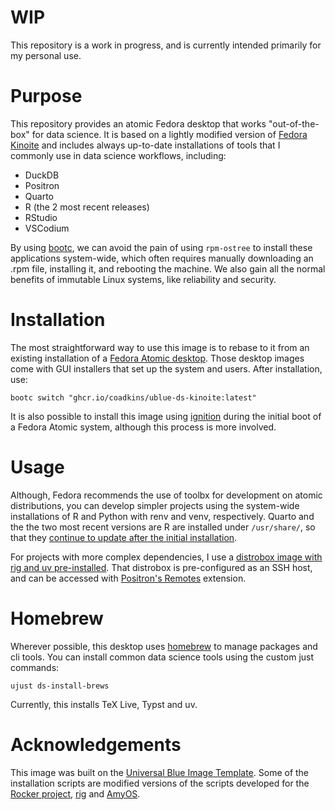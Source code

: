 
# WIP
This repository is a work in progress, and is currently intended primarily for my personal use. 

# Purpose
This repository provides an atomic Fedora desktop that works "out-of-the-box" for data science. It is based on a lightly modified version of [Fedora Kinoite](https://fedoraproject.org/atomic-desktops/kinoite/) and includes always up-to-date installations of tools that I commonly use in data science workflows, including:

- DuckDB
- Positron
- Quarto
- R (the 2 most recent releases)
- RStudio
- VSCodium

By using [bootc](https://github.com/bootc-dev/bootc), we can avoid the pain of using `rpm-ostree` to install these applications system-wide, which often requires manually downloading an .rpm file, installing it, and rebooting the machine. We also gain all the normal benefits of immutable Linux systems, like reliability and security.

# Installation
The most straightforward way to use this image is to rebase to it from an existing installation of a [Fedora Atomic desktop](https://fedoraproject.org/atomic-desktops/). Those desktop images come with GUI installers that set up the system and users. After installation, use:

```console
bootc switch "ghcr.io/coadkins/ublue-ds-kinoite:latest"
```
It is also possible to install this image using [ignition](https://docs.fedoraproject.org/en-US/fedora-coreos/producing-ign/) during the initial boot of a Fedora Atomic system, although this process is more involved.

# Usage

Although, Fedora recommends the use of toolbx for development on atomic distributions, you can develop simpler projects using the system-wide installations of R and Python with renv and venv, respectively. Quarto and the the two most recent versions are R are installed under `/usr/share/`, so that they [continue to update after the initial installation](https://developers.redhat.com/articles/2025/02/26/best-practices-building-bootable-containers#).

For projects with more complex dependencies, I use a [distrobox image with rig and uv pre-installed](https://github.com/coadkins/ds-distrobox). That distrobox is pre-configured as an SSH host, and can be accessed with [Positron's Remotes](https://positron.posit.co/remote-ssh.html) extension. 

# Homebrew
Wherever possible, this desktop uses [homebrew](https://brew.sh/) to manage packages and cli tools. You can install common data science tools using the custom just commands:

```console
ujust ds-install-brews 
```
Currently, this installs TeX Live, Typst and uv.

# Acknowledgements

This image was built on the [Universal Blue Image Template](https://github.com/ublue-os/image-template). Some of the installation scripts are modified versions of the scripts developed for the [Rocker project](https://github.com/rocker-org/rocker-versioned2), [rig](https://github.com/r-lib/rig/tree/main) and [AmyOS](https://github.com/astrovm/amyos).
